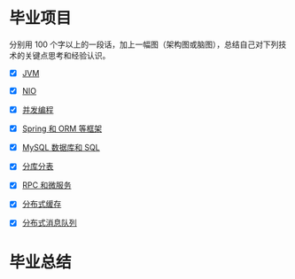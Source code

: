 # 毕业项目

分别用 100 个字以上的一段话，加上一幅图（架构图或脑图），总结自己对下列技术的关键点思考和经验认识。

- [x] [JVM](./毕业项目/1.JVM.md)

- [x] [NIO](./毕业项目/2.NIO.md)

- [x] [并发编程](./毕业项目/3.并发编程.md)

- [x] [Spring 和 ORM 等框架](./毕业项目/4.框架.md)

- [x] [MySQL 数据库和 SQL](./毕业项目/5.数据库.md)

- [x] [分库分表](./毕业项目/6.分库分表.md)

- [x] [RPC 和微服务](./毕业项目/7.RPC和微服务.md)

- [x] [分布式缓存](./毕业项目/8.分布式缓存.md)

- [x] [分布式消息队列](./毕业项目/9.分布式消息队列.md)

# 毕业总结

